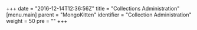 +++
date = "2016-12-14T12:36:56Z"
title = "Collections Administration"
[menu.main]
  parent = "MongoKitten"
  identifier = "Collection Administration"
  weight = 50
  pre = "<i class='fa'></i>"
+++
